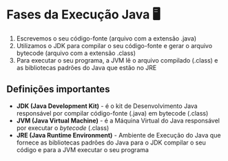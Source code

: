 # Fases da Execução Java :desktop_computer:

1. Escrevemos o seu código-fonte (arquivo com a extensão .java)
2. Utilizamos o JDK para compilar o seu código-fonte e gerar o arquivo bytecode (arquivo com a extensão .class)
3. Para executar o seu programa, a JVM lê o arquivo compilado (.class) e as bibliotecas padrões do Java que estão no JRE



## Definições importantes

- **JDK (Java Development Kit)** - é o kit de Desenvolvimento Java responsável por compilar código-fonte (.java) em bytecode (.class)
- **JVM (Java Virtual Machine)** - é a Máquina Virtual do Java responsável por executar o *bytecode* (.class)
- **JRE (Java Runtime Environment)** - Ambiente de Execução do Java que fornece as bibliotecas padrões do Java para o JDK compilar o seu código e para a JVM executar o seu programa



